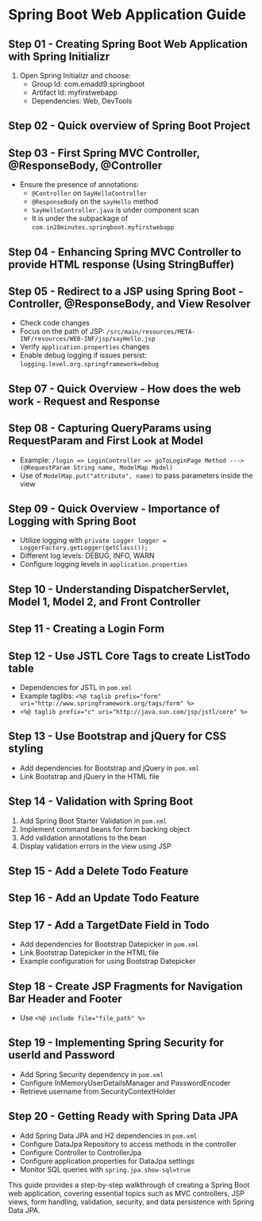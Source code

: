 # Spring Boot Web Application Guide

## Step 01 - Creating Spring Boot Web Application with Spring Initializr

1. Open Spring Initializr and choose:
   - Group Id: com.emadd9.springboot
   - Artifact Id: myfirstwebapp
   - Dependencies: Web, DevTools

## Step 02 - Quick overview of Spring Boot Project

## Step 03 - First Spring MVC Controller, @ResponseBody, @Controller

- Ensure the presence of annotations:
  - `@Controller` on `SayHelloController`
  - `@ResponseBody` on the `sayHello` method
  - `SayHelloController.java` is under component scan
  - It is under the subpackage of `com.in28minutes.springboot.myfirstwebapp`

## Step 04 - Enhancing Spring MVC Controller to provide HTML response (Using StringBuffer)

## Step 05 - Redirect to a JSP using Spring Boot - Controller, @ResponseBody, and View Resolver

- Check code changes
- Focus on the path of JSP: `/src/main/resources/META-INF/resources/WEB-INF/jsp/sayHello.jsp`
- Verify `application.properties` changes
- Enable debug logging if issues persist: `logging.level.org.springframework=debug`

## Step 07 - Quick Overview - How does the web work - Request and Response

## Step 08 - Capturing QueryParams using RequestParam and First Look at Model

- Example: `/login => LoginController => goToLoginPage Method --->(@RequestParam String name, ModelMap Model)`
- Use of `ModelMap.put("attribute", name)` to pass parameters inside the view

## Step 09 - Quick Overview - Importance of Logging with Spring Boot

- Utilize logging with `private Logger logger = LoggerFactory.getLogger(getClass());`
- Different log levels: DEBUG, INFO, WARN
- Configure logging levels in `application.properties`

## Step 10 - Understanding DispatcherServlet, Model 1, Model 2, and Front Controller

## Step 11 - Creating a Login Form

## Step 12 - Use JSTL Core Tags to create ListTodo table

- Dependencies for JSTL in `pom.xml`
- Example taglibs: `<%@ taglib prefix="form" uri="http://www.springframework.org/tags/form" %>`
- `<%@ taglib prefix="c" uri="http://java.sun.com/jsp/jstl/core" %>`

## Step 13 - Use Bootstrap and jQuery for CSS styling

- Add dependencies for Bootstrap and jQuery in `pom.xml`
- Link Bootstrap and jQuery in the HTML file

## Step 14 - Validation with Spring Boot

1. Add Spring Boot Starter Validation in `pom.xml`
2. Implement command beans for form backing object
3. Add validation annotations to the bean
4. Display validation errors in the view using JSP

## Step 15 - Add a Delete Todo Feature

## Step 16 - Add an Update Todo Feature

## Step 17 - Add a TargetDate Field in Todo

- Add dependencies for Bootstrap Datepicker in `pom.xml`
- Link Bootstrap Datepicker in the HTML file
- Example configuration for using Bootstrap Datepicker

## Step 18 - Create JSP Fragments for Navigation Bar Header and Footer

- Use `<%@ include file="file_path" %>`

## Step 19 - Implementing Spring Security for userId and Password

- Add Spring Security dependency in `pom.xml`
- Configure InMemoryUserDetailsManager and PasswordEncoder
- Retrieve username from SecurityContextHolder

## Step 20 - Getting Ready with Spring Data JPA

- Add Spring Data JPA and H2 dependencies in `pom.xml`
- Configure DataJpa Repository to access methods in the controller
- Configure Controller to ControllerJpa
- Configure application.properties for DataJpa settings
- Monitor SQL queries with `spring.jpa.show-sql=true`

This guide provides a step-by-step walkthrough of creating a Spring Boot web application, covering essential topics such as MVC controllers, JSP views, form handling, validation, security, and data persistence with Spring Data JPA.
